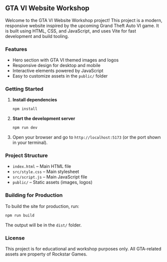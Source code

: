 ## GTA VI Website Workshop

Welcome to the GTA VI Website Workshop project! This project is a modern, responsive website inspired by the upcoming Grand Theft Auto VI game. It is built using HTML, CSS, and JavaScript, and uses Vite for fast development and build tooling.

### Features
- Hero section with GTA VI themed images and logos
- Responsive design for desktop and mobile
- Interactive elements powered by JavaScript
- Easy to customize assets in the `public/` folder

### Getting Started
1. **Install dependencies**
   ```powershell
   npm install
   ```
2. **Start the development server**
   ```powershell
   npm run dev
   ```
3. Open your browser and go to `http://localhost:5173` (or the port shown in your terminal).

### Project Structure
- `index.html` – Main HTML file
- `src/style.css` – Main stylesheet
- `src/script.js` – Main JavaScript file
- `public/` – Static assets (images, logos)

### Building for Production
To build the site for production, run:
```powershell
npm run build
```
The output will be in the `dist/` folder.

### License
This project is for educational and workshop purposes only. All GTA-related assets are property of Rockstar Games.
